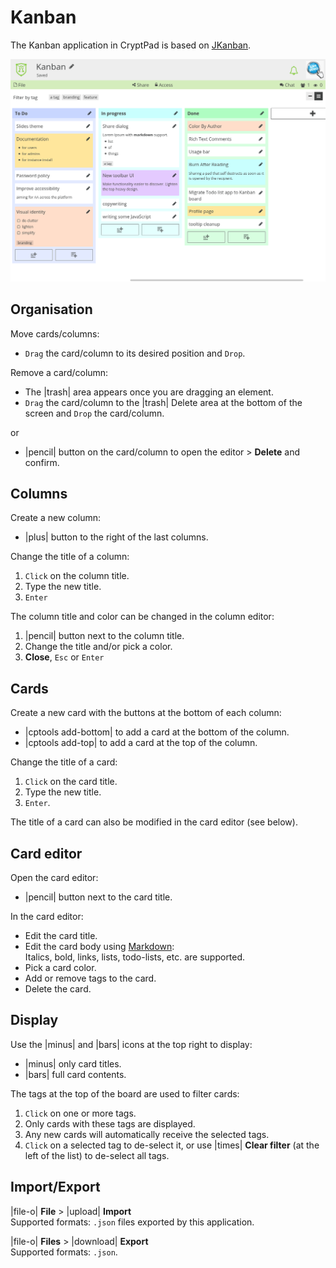 # Kanban

The Kanban application in CryptPad is based on [JKanban](https://www.riccardotartaglia.it/jkanban/).

<img class="screenshot" alt="preview of the kanban application" src="/images/kanban-preview.png">

## Organisation 

Move cards/columns: 

- `Drag` the card/column to its desired position and `Drop`. 

Remove a card/column:

- The |trash| area appears once you are dragging an element.
- `Drag` the card/column to the |trash| Delete area at the bottom of the screen and `Drop` the card/column.

or

- |pencil| button on the card/column to open the editor > **Delete** and confirm. 

## Columns 

Create a new column: 

- |plus| button to the right of the last columns.

Change the title of a column:

1. `Click` on the column title.
1. Type the new title.
1. `Enter`

The column title and color can be changed in the column editor: 

1. |pencil| button next to the column title. 
1. Change the title and/or pick a color.
1. **Close**, `Esc` or `Enter`

## Cards

Create a new card with the buttons at the bottom of each column:

- |cptools add-bottom| to add a card at the bottom of the column.
- |cptools add-top| to add a card at the top of the column.

Change the title of a card: 

1. `Click` on the card title.
1. Type the new title.
1. `Enter`.

The title of a card can also be modified in the card editor (see below).

## Card editor

Open the card editor: 

- |pencil| button next to the card title.

In the card editor:

- Edit the card title.
- Edit the card body using [Markdown](https://github.com/adam-p/markdown-here/wiki/Markdown-Cheatsheet):  <!--- localised link if possible. French here: https://blog.wax-o.com/2014/04/tutoriel-un-guide-pour-bien-commencer-avec-markdown/ -->   
  Italics, bold, links, lists, todo-lists, etc. are supported. 
- Pick a card color. 
- Add or remove tags to the card.
- Delete the card.

## Display

Use the |minus| and |bars| icons at the top right to display:

  - |minus| only card titles.
  - |bars| full card contents.

The tags at the top of the board are used to filter cards:

1. `Click` on one or more tags.
1. Only cards with these tags are displayed.
1. Any new cards will automatically receive the selected tags.
1. `Click` on a selected tag to de-select it, or use |times| **Clear filter** (at the left of the list) to de-select all tags.

## Import/Export

|file-o| **File** > |upload| **Import**  
Supported formats: `.json` files exported by this application.

|file-o| **Files** > |download| **Export**   
Supported formats: `.json`.

